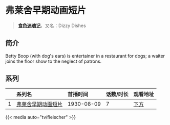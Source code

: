 # 弗莱舍早期动画短片


> <u>**[食色迷魂记](https://bgm.tv/subject/318272)**</u>，又名：Dizzy Dishes

## 简介

Betty Boop (with dog's ears) is entertainer in a restaurant for dogs; a waiter joins the floor show to the neglect of patrons.





## 系列

|     |   系列名   |   首播时间  | 话数/时长  | 观看地址 |
|:---  |:------    |:----      |:---       |:---  |
| 1 |[弗莱舍早期动画短片](https://bgm.tv/subject/318272)| 1930-08-09| 7 | [下方](#id-1)  |


{{< media auto="tv/fleischer" >}}


